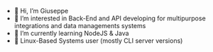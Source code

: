 - 👋 Hi, I’m Giuseppe
- 👀 I’m interested in Back-End and API developing for multipurpose integrations and data managements systems
- 🌱 I’m currently learning NodeJS & Java
- 🐧 Linux-Based Systems user (mostly CLI server versions)

<!---
gflaminio3/gflaminio3 is a ✨ special ✨ repository because its `README.md` (this file) appears on your GitHub profile.
You can click the Preview link to take a look at your changes.
--->
